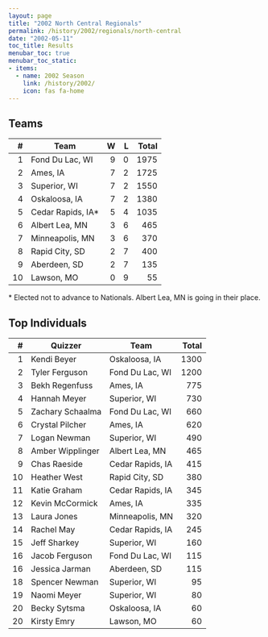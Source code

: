 ```yaml
---
layout: page
title: "2002 North Central Regionals"
permalink: /history/2002/regionals/north-central
date: "2002-05-11"
toc_title: Results
menubar_toc: true
menubar_toc_static:
- items:
  - name: 2002 Season
    link: /history/2002/
    icon: fas fa-home
---
```


## Teams

|    # | Team              |    W |    L | Total |
| ---: | ----------------- | ---: | ---: | ----: |
|    1 | Fond Du Lac, WI   |    9 |    0 |  1975 |
|    2 | Ames, IA          |    7 |    2 |  1725 |
|    3 | Superior, WI      |    7 |    2 |  1550 |
|    4 | Oskaloosa, IA     |    7 |    2 |  1380 |
|    5 | Cedar Rapids, IA* |    5 |    4 |  1035 |
|    6 | Albert Lea, MN    |    3 |    6 |   465 |
|    7 | Minneapolis, MN   |    3 |    6 |   370 |
|    8 | Rapid City, SD    |    2 |    7 |   400 |
|    9 | Aberdeen, SD      |    2 |    7 |   135 |
|   10 | Lawson, MO        |    0 |    9 |    55 |

\* Elected not to advance to Nationals. Albert Lea, MN is going in their place.

## Top Individuals

|    # | Quizzer          | Team             | Total |
| ---: | ---------------- | ---------------- | ----: |
|    1 | Kendi Beyer      | Oskaloosa, IA    |  1300 |
|    2 | Tyler Ferguson   | Fond Du Lac, WI  |  1200 |
|    3 | Bekh Regenfuss   | Ames, IA         |   775 |
|    4 | Hannah Meyer     | Superior, WI     |   730 |
|    5 | Zachary Schaalma | Fond Du Lac, WI  |   660 |
|    6 | Crystal Pilcher  | Ames, IA         |   620 |
|    7 | Logan Newman     | Superior, WI     |   490 |
|    8 | Amber Wipplinger | Albert Lea, MN   |   465 |
|    9 | Chas Raeside     | Cedar Rapids, IA |   415 |
|   10 | Heather West     | Rapid City, SD   |   380 |
|   11 | Katie Graham     | Cedar Rapids, IA |   345 |
|   12 | Kevin McCormick  | Ames, IA         |   335 |
|   13 | Laura Jones      | Minneapolis, MN  |   320 |
|   14 | Rachel May       | Cedar Rapids, IA |   245 |
|   15 | Jeff Sharkey     | Superior, WI     |   160 |
|   16 | Jacob Ferguson   | Fond Du Lac, WI  |   115 |
|   16 | Jessica Jarman   | Aberdeen, SD     |   115 |
|   18 | Spencer Newman   | Superior, WI     |    95 |
|   19 | Naomi Meyer      | Superior, WI     |    80 |
|   20 | Becky Sytsma     | Oskaloosa, IA    |    60 |
|   20 | Kirsty Emry      | Lawson, MO       |    60 |
